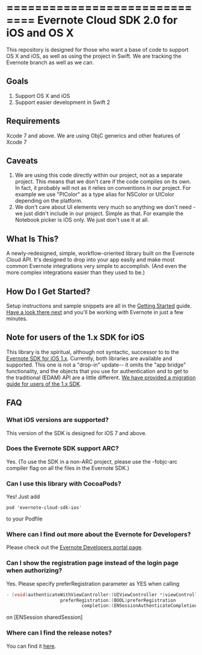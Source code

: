 ==============================
Evernote Cloud SDK 2.0 for iOS and OS X
==============================

This repository is designed for those who want a base of code to support OS X and iOS, as well as using the project in Swift. We are tracking the Evernote branch as well as we can. 

## Goals
1. Support OS X and iOS
2. Support easier development in Swift 2

## Requirements
Xcode 7 and above. We are using ObjC generics and other features of Xcode 7

## Caveats
1. We are using this code directly within our project, not as a separate project. This means that we don't care if the code compiles on its own. In fact, it probably will not as it relies on conventions in our project. For example we use "PIColor" as a type alias for NSColor or UIColor depending on the platform. 
2. We don't care about UI elements very much so anything we don't need - we just didn't include in our project. Simple as that. For example the Notebook picker is iOS only. We just don't use it at all. 

What Is This?
-------------

A newly-redesigned, simple, workflow-oriented library built on the Evernote Cloud API. It's designed to drop into your app easily and make most common Evernote integrations very simple to accomplish. (And even the more complex integrations easier than they used to be.)

How Do I Get Started?
---------------------

Setup instructions and sample snippets are all in the [Getting Started](Getting_Started.md) guide. [Have a look there next](Getting_Started.md) and you'll be working with Evernote in just a few minutes.

Note for users of the 1.x SDK for iOS
-------------------------------------

This library is the spiritual, although not syntactic, successor to to the [Evernote SDK for iOS 1.x](https://github.com/evernote/evernote-sdk-ios). Currently, both libraries are available and supported. This one is not a "drop-in" update-- it omits the "app bridge" functionality, and the objects that you use for authentication and to get to the traditional (EDAM) API are a little different. [We have provided a migration guide for users of the 1.x SDK](Migration_from_SDK_1_x.md).

FAQ
---

### What iOS versions are supported?

This version of the SDK is designed for iOS 7 and above.

### Does the Evernote SDK support ARC?

Yes. (To use the SDK in a non-ARC project, please use the -fobjc-arc compiler flag on all the files in the Evernote SDK.)

### Can I use this library with CocoaPods?

Yes! Just add
```
pod 'evernote-cloud-sdk-ios'
```
to your Podfile

### Where can I find out more about the Evernote for Developers?

Please check out the [Evernote Developers portal page](http://dev.evernote.com).

### Can I show the registration page instead of the login page when authorizing?

Yes. Please specify preferRegistration parameter as YES when calling
```objective-c
- (void)authenticateWithViewController:(UIViewController *)viewController
                    preferRegistration:(BOOL)preferRegistration
                            completion:(ENSessionAuthenticateCompletionHandler)completion;
```
on [ENSession sharedSession]

### Where can I find the release notes?

 You can find it [here](CHANGES.md).
 

